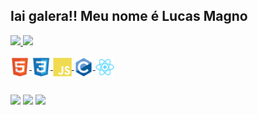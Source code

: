 ## Iai galera!! Meu nome é Lucas Magno 
<div>
    <a href="https://github.com/lucasmgn">
        <img height="180em"
            src="https://github-readme-stats.vercel.app/api?username=lucasmgn&show_icons=true&theme=chartreuse-dark&include_all_commits=true&count_private=true" />
        <img height="180em"
            src="https://github-readme-stats.vercel.app/api/top-langs/?username=lucasmgn&layout=compact&langs_count=7&theme=chartreuse-dark" />
</div>
 
 <div style="display: inline_block"><br>
      <img align="center" alt="Lucas-HTML" height="30" width="30"
        src="https://raw.githubusercontent.com/devicons/devicon/master/icons/html5/html5-original.svg">
      <img align="center" alt="Lucas-CSS" height="30" width="30"
        src="https://raw.githubusercontent.com/devicons/devicon/master/icons/css3/css3-original.svg">
    <img align="center" alt="Lucas-Js" height="30" width="30"
        src="https://raw.githubusercontent.com/devicons/devicon/master/icons/javascript/javascript-plain.svg">
    <img align="center" alt="Lucas-C" height="30" width="30"
       src="https://raw.githubusercontent.com/devicons/devicon/master/icons/c/c-original.svg">
    <img align="center" alt="Lucas-React" height="30" width="30"
        src="https://raw.githubusercontent.com/devicons/devicon/master/icons/react/react-original.svg">

</div>
 
 
##

<div>
    <a href="https://www.instagram.com/lucas_magno26/" target="_blank"><img
            src="https://img.shields.io/badge/-Instagram-%23E4405F?style=for-the-badge&logo=instagram&logoColor=white"
            target="_blank"></a>
    <a href="mailto:lucasmagno695@gmail.com"><img
            src="https://img.shields.io/badge/Gmail-D14836?style=for-the-badge&logo=gmail&logoColor=white"
            target="_blank"></a>
    <a href="https://www.linkedin.com/in/lucas-magno-454aa8204/" target="_blank"><img
            src="https://img.shields.io/badge/-LinkedIn-%230077B5?style=for-the-badge&logo=linkedin&logoColor=white"
            target="_blank"></a>
 

</div>

 
